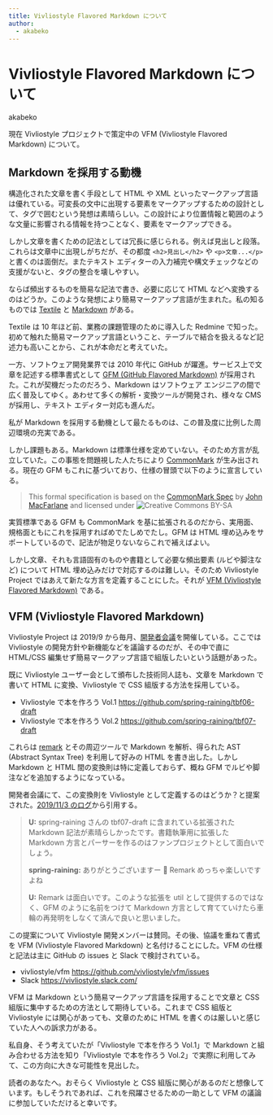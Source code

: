 ```yaml
---
title: Vivliostyle Flavored Markdown について
author:
  - akabeko
---
```

# Vivliostyle Flavored Markdown について

<div class="draft-author">
akabeko
</div>

現在 Vivliostyle プロジェクトで策定中の VFM (Vivliostyle Flavored Markdown) について。

## Markdown を採用する動機

構造化された文章を書く手段として HTML や XML といったマークアップ言語は優れている。可変長の文中に出現する要素をマークアップするための設計として、タグで囲むという発想は素晴らしい。この設計により位置情報と範囲のような文量に影響される情報を持つことなく、要素をマークアップできる。

しかし文章を書くための記法としては冗長に感じられる。例えば見出しと段落。これらは文章中に出現しがちだが、その都度 `<h2>見出し</h2>` や `<p>文章...</p>` と書くのは面倒だ。またテキスト エディターの入力補完や構文チェックなどの支援がないと、タグの整合を壊しやすい。

ならば頻出するものを簡易な記法で書き、必要に応じて HTML などへ変換するのはどうか。このような発想により簡易マークアップ言語が生まれた。私の知るものでは [Textile](https://textile-lang.com/) と [Markdown](https://daringfireball.net/projects/markdown/) がある。

Textile は 10 年ほど前、業務の課題管理のために導入した Redmine で知った。初めて触れた簡易マークアップ言語ということ、テーブルで結合を扱えるなど記述力も高いことから、これが本命だと考えていた。

一方、ソフトウェア開発業界では 2010 年代に GitHub が躍進。サービス上で文章を記述する標準書式として [GFM (GitHub Flavored Markdown)](https://github.github.com/gfm/) が採用された。これが契機だったのだろう、Markdown はソフトウェア エンジニアの間で広く普及してゆく。あわせて多くの解析・変換ツールが開発され、様々な CMS が採用し、テキスト エディター対応も進んだ。

私が Markdown を採用する動機として最たるものは、この普及度に比例した周辺環境の充実である。

しかし課題もある。Markdown は標準仕様を定めていない。そのため方言が乱立していた。この事態を問題視した人たちにより [CommonMark](https://commonmark.org/) が生み出される。現在の GFM もこれに基づいており、仕様の冒頭で以下のように宣言している。

> This formal specification is based on the [CommonMark Spec](http://spec.commonmark.org/) by [John MacFarlane](http://github.com/jgm) and licensed under ![Creative Commons BY-SA](https://i.creativecommons.org/l/by-sa/4.0/80x15.png)

実質標準である GFM も CommonMark を基に拡張されるのだから、実用面、規格面ともにこれを採用すればめでたしめでたし。GFM は HTML 埋め込みをサポートしているので、記法が物足りないならこれで補えばよい。

しかし文章、それも言語固有のものや書籍として必要な頻出要素 (ルビや脚注など) について HTML 埋め込みだけで対応するのは難しい。そのため Vivliostyle Project ではあえて新たな方言を定義することにした。それが [VFM (Vivliostyle Flavored Markdown)](https://github.com/vivliostyle/vfm) である。

## VFM (Vivliostyle Flavored Markdown)

Vivliostyle Project は 2019/9 から毎月、[開発者会議](https://github.com/vivliostyle/discussion/wiki/slack-meeting-log)を開催している。ここでは Vivliostyle の開発方針や新機能などを議論するのだが、その中で直に HTML/CSS 編集せず簡易マークアップ言語で組版したいという話題があった。

既に Vivliostyle ユーザー会として頒布した技術同人誌も、文章を Markdown で書いて HTML に変換、Vivliostyle で CSS 組版する方法を採用している。

- Vivliostyle で本を作ろう Vol.1 https://github.com/spring-raining/tbf06-draft
- Vivliostyle で本を作ろう Vol.2 https://github.com/spring-raining/tbf07-draft

これらは [remark](https://github.com/remarkjs/remark) とその周辺ツールで Markdown を解析、得られた AST (Abstract Syntax Tree) を利用して好みの HTML を書き出した。しかし Markdown と HTML 間の変換則は特に定義しておらず、概ね GFM でルビや脚注などを追加するようになっている。

開発者会議にて、この変換則を Vivliostyle として定義するのはどうか？と提案された。[2019/11/3 のログ](https://github.com/vivliostyle/discussion/wiki/slack-meeting-log-2019-11-03)から引用する。

> **U:** spring-raining さんの tbf07-draft に含まれている拡張された Markdown 記法が素晴らしかったです。書籍執筆用に拡張した Markdown 方言とパーサーを作るのはファンプロジェクトとして面白いでしょう。
>
> **spring-raining:** ありがとうございますー 🙇 Remark めっちゃ楽しいですよね
>
> **U:** Remark は面白いです。このような拡張を util として提供するのではなく、GFM のように名前をつけて Markdown 方言として育てていけたら車輪の再発明をしなくて済んで良いと思いました。

この提案について Vivliostyle 開発メンバーは賛同。その後、協議を重ねて書式を VFM (Vivliostyle Flavored Markdown) と名付けることにした。VFM の仕様と記法は主に GitHub の issues と Slack で検討されている。

- vivliostyle/vfm https://github.com/vivliostyle/vfm/issues
- Slack https://vivliostyle.slack.com/

VFM は Markdown という簡易マークアップ言語を採用することで文章と CSS 組版に集中するための方法として期待している。これまで CSS 組版と Vivliostyle には関心があっても、文章のために HTML を書くのは厳しいと感じていた人への訴求力がある。

私自身、そう考えていたが「Vivliostyle で本を作ろう Vol.1」で Markdown と組み合わせる方法を知り「Vivliostyle で本を作ろう Vol.2」で実際に利用してみて、この方向に大きな可能性を見出した。

読者のあなたへ。おそらく Vivliostyle と CSS 組版に関心があるのだと想像しています。もしそうれであれば、これを飛躍させるための一助として VFM の議論に参加していただけると幸いです。
